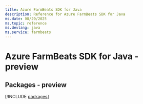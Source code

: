 ```yaml
---
title: Azure FarmBeats SDK for Java
description: Reference for Azure FarmBeats SDK for Java
ms.date: 08/29/2025
ms.topic: reference
ms.devlang: java
ms.service: farmbeats
---
```

# Azure FarmBeats SDK for Java - preview
## Packages - preview
[!INCLUDE [packages](farmbeats-index.md)]